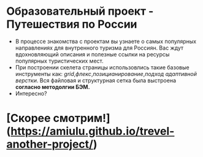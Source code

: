 # Образовательный проект - Путешествия по России  
* В процессе знакомства с проектам вы узнаете о самых популярных направлениях для внутренного туризма для Россиян. Вас ждут вдохновляющий описания и полезные ссылки на ресурсы популярных туристических мест. 
* При построении скелета страницы использовлись такие базовые инструменты как: *grid*,*флекс*,*позицианирование*,*подход адаптивной верстки*. Вся файловая и структурная сетка была выстроена **согласно методолгии БЭМ.**
* Интересно?  
#  [Cкорее смотрим!] (https://amiulu.github.io/trevel-another-project/)